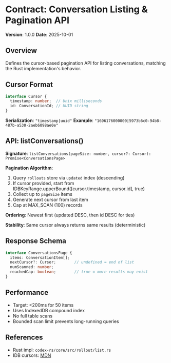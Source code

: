 # Contract: Conversation Listing & Pagination API

**Version**: 1.0.0
**Date**: 2025-10-01

## Overview

Defines the cursor-based pagination API for listing conversations, matching the Rust implementation's behavior.

## Cursor Format

```typescript
interface Cursor {
  timestamp: number;  // Unix milliseconds
  id: ConversationId; // UUID string
}
```

**Serialization**: `"timestamp|uuid"`
**Example**: `"1696176000000|5973b6c0-94b8-487b-a530-2aeb6098ae0e"`

## API: listConversations()

**Signature**: `listConversations(pageSize: number, cursor?: Cursor): Promise<ConversationsPage>`

**Pagination Algorithm**:
1. Query `rollouts` store via `updated` index (descending)
2. If cursor provided, start from IDBKeyRange.upperBound([cursor.timestamp, cursor.id], true)
3. Collect up to `pageSize` items
4. Generate next cursor from last item
5. Cap at MAX_SCAN (100) records

**Ordering**: Newest first (updated DESC, then id DESC for ties)

**Stability**: Same cursor always returns same results (deterministic)

## Response Schema

```typescript
interface ConversationsPage {
  items: ConversationItem[];
  nextCursor?: Cursor;        // undefined = end of list
  numScanned: number;
  reachedCap: boolean;        // true = more results may exist
}
```

## Performance

- Target: <200ms for 50 items
- Uses IndexedDB compound index
- No full table scans
- Bounded scan limit prevents long-running queries

## References

- Rust impl: `codex-rs/core/src/rollout/list.rs`
- IDB cursors: [MDN](https://developer.mozilla.org/en-US/docs/Web/API/IDBCursor)
